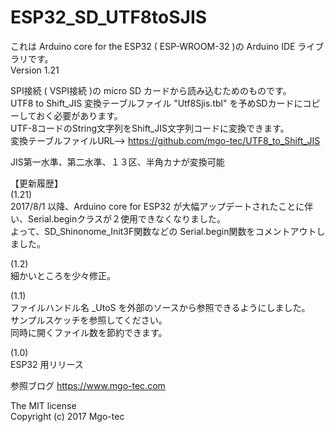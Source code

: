 # ESP32_SD_UTF8toSJIS

これは Arduino core for the ESP32 ( ESP-WROOM-32 )の Arduino IDE ライブラリです。  
Version 1.21 
  
SPI接続 ( VSPI接続 )の micro SD カードから読み込むためのものです。  
UTF8 to Shift_JIS 変換テーブルファイル "Utf8Sjis.tbl" を予めSDカードにコピーしておく必要があります。  
UTF-8コードのString文字列をShift_JIS文字列コードに変換できます。  
変換テーブルファイルURL--> https://github.com/mgo-tec/UTF8_to_Shift_JIS  
  
JIS第一水準、第二水準、１３区、半角カナが変換可能  
  
【更新履歴】  
(1.21)  
2017/8/1 以降、Arduino core for ESP32 が大幅アップデートされたことに伴い、Serial.beginクラスが２使用できなくなりました。  
よって、SD_Shinonome_Init3F関数などの Serial.begin関数をコメントアウトしました。  
  
(1.2)  
細かいところを少々修正。  
  
(1.1)  
ファイルハンドル名 _UtoS を外部のソースから参照できるようにしました。  
サンプルスケッチを参照してください。  
同時に開くファイル数を節約できます。  
  
(1.0)  
ESP32 用リリース  
  
参照ブログ https://www.mgo-tec.com  
  
The MIT license  
Copyright (c) 2017 Mgo-tec  
